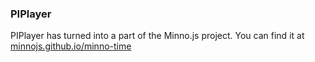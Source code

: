 ### PIPlayer
PIPlayer has turned into a part of the Minno.js project.
You can find it at [minnojs.github.io/minno-time](https://minnojs.github.io/minno-time)
